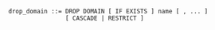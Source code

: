 ```output.ebnf
drop_domain ::= DROP DOMAIN [ IF EXISTS ] name [ , ... ] 
                [ CASCADE | RESTRICT ]
```
